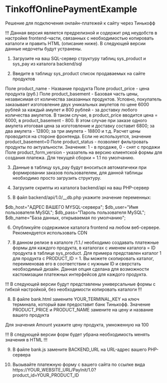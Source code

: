 # TinkoffOnlinePaymentExample
Решение для подключения онлайн-платежей к сайту через Тинькофф

!!! Данная версия является предрелизной и содержит ряд неудобств в настройке frontend-части, связанных с необходимостью копировать каталоги и править HTML (описание ниже). В следующей версии данные недочеты будут устранены.

1. Загрузите на ваш SQL-сервер структуру таблиц sys_product и sys_pay из каталога backend/sql

2. Введите в таблицу sys_product список продаваемых на сайте продуктов

Поле product_name - Название продукта
Поле product_price - цена продукта (руб.)
Поле product_basement - Базовая часть цены, независимая от количества заказанных продуктов. Условно, покупатель заказывает изготовление двух уникальных амулетов по цене 6000 рублей за каждый амулет и 800 рублей - за доставку любого количества амулетов. В таком случае, в product_price вводится цена = 6000, в product_basement - 800. В этом случае при заказе одного амулета итоговая цена за изготовление и доставку составит 6800; за два амулета - 12800; за три амулета - 18800 и т.д. Расчет цены проводится на стороне фронтенда. Если не используется, значение product_basement=0
Поле product_status - позволяет фильтровать продукты по актуальности. Значения: 1 - в продаже, 0 - снят с продажи
Поле product_form_version - указатель на версию клиентской формы для создания платежа. Для текущей сборки = 1.1 по умолчанию.

3. Данные в таблицу sys_pay будут вноситься автоматичеки при формировании заказов пользователем, для данной таблицы необходимо просто загрузить структуру.

4. Загрузите скрипты из каталога backend/api на ваш PHP-сервер

5. В файл backend/api/1.0/__db.php укажите значение переменных:

$db_host="АДРЕС ВАШЕГО MYSQL-сервера";
$db_user="Имя пользователя MySQL";
$db_pass="Пароль пользователя MySQL";
$db_name="База данных, открываемая по умолчанию";

6. Опубликуйте содержимое каталога frontend на любом веб-сервере. Рекомендуется использовать CDN

7. В данном релизе в каталоге /1.1./ необходимо создавать платежные формы для каждого продукта, в каталогах с именем каталога = ID продукта в таблице sys_product. Для примера представлен каталог 1 для продукта с PRODUCT_ID = 1. Вы можете скопировать каталог, переименовав его в соответствии с нужным ID и сверстать необходимый дизайн. Данная опция сделана для возможности кастомизации платежных интерфейсов для каждого продукта.

!!! В следующей версии будут представлены универсальные формы с гибкой настройкой, без необходимости копировать каталоги !!!

8. В файле bank.html замените YOUR_TERMINAL_KEY на ключ терминала, который вам предоставит банк Тинькофф. Значение PRODUCT_PRICE и PRODUCT_NAME замените на цену и название вашего продукта

Для значения Amount укажите цену продукта, умноженную на 100

!!! В следующей версии форм будет убрана необходимость менять значения в HTML !!!


9. В файле bank.js замените BACKEND_URL на URL-адрес вашего PHP-сервера

10. Вызывайте платежную форму с вашего сайта по ссылке вида  https://YOUR_WEBSITE_URL/PayInit/1.0?product_id=YOUR_PRODUCT_ID
